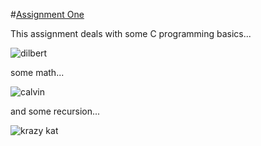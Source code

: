 #[Assignment One](https://drvulter.github.io/nate-learn/A1/)

This assignment deals with some C programming basics...

![dilbert](https://i.pinimg.com/originals/28/6c/cc/286ccc3fbf5e85cc4d37772263b40d21.jpg)

some math...

![calvin](http://3.bp.blogspot.com/_xJWa77A8OSw/S-Cu-hNCliI/AAAAAAAAFnU/gPKnqDRjazA/s1600/calvinmath2.jpg)

and some recursion...

![krazy kat](http://cdn.nybooks.com/wp-content/uploads/2017/01/krazy-lead.jpg)
